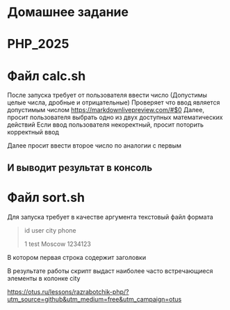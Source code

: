 # Домашнее задание 
# PHP_2025

# Файл calc.sh
После запуска требует от пользователя ввести число (Допустимы целые числа, дробные и отрицательные)
Проверяет что ввод является допустимым числом
https://markdownlivepreview.com/#$0
Далее, просит пользователя выбрать одно из двух доступных математических действий
Если ввод пользователя некоректный, просит поторить корректный ввод

Далее просит ввести второе число по аналогии с первым

И выводит результат в консоль
---
# Файл sort.sh
Для запуска требует в качестве аргумента текстовый файл формата

 > id user city phone 
 >
 > 1 test Moscow 1234123   

 В котором первая строка содержит заголовки

В результате работы скрипт выдаст наиболее часто встречающиеся элементы в колонке city



https://otus.ru/lessons/razrabotchik-php/?utm_source=github&utm_medium=free&utm_campaign=otus
